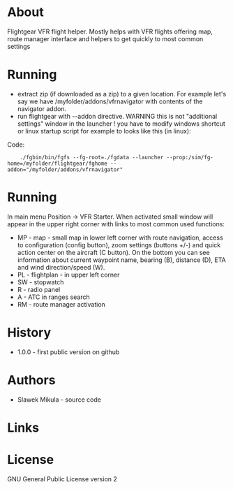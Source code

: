 # About

Flightgear VFR flight helper. Mostly helps with VFR flights offering map, route manager interface and helpers to get quickly to most common settings

# Running

- extract zip (if downloaded as a zip) to a given location. For example let's say we have /myfolder/addons/vfrnavigator with contents of the navigator addon.
- run flightgear with --addon directive. WARNING this is not "additional settings" window in the launcher ! you have to modify windows shortcut or linux startup script for example to looks like this (in linux):

Code:
```
    ./fgbin/bin/fgfs --fg-root=./fgdata --launcher --prop:/sim/fg-home=/myfolder/flightgear/fghome --addon="/myfolder/addons/vfrnavigator"
```

# Running

In main menu Position -> VFR Starter. When activated small window will appear in the upper right corner with links to most common used functions:

* MP - map - small map in lower left corner with route navigation, access to configuration (config button), zoom settings (buttons +/-) and quick action center on the aircraft (C button). On the bottom you can see information about current waypoint name, bearing (B), distance (D), ETA and wind direction/speed (W).
* PL - flightplan - in upper left corner
* SW - stopwatch
* R - radio panel
* A - ATC in ranges search
* RM - route manager activation


# History

- 1.0.0 - first public version on github


# Authors

- Slawek Mikula - source code

# Links

# License

GNU General Public License version 2
